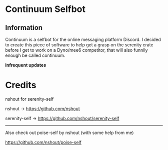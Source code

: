 # Continuum Selfbot

## Information
Continuum is a selfbot for the online messaging platform Discord.
I decided to create this piece of software to help get a grasp on
the serenity crate before I get to work on a Dyno/mee6 competitor,
that will also funnily enough be called continuum.

**infrequent updates**

# Credits

nshout for serenity-self

nshout -> https://github.com/nshout

serenity-self -> https://github.com/nshout/serenity-self

-------------------------------------------------------------------
Also check out poise-self by nshout (with some help from me)

https://github.com/nshout/poise-self
